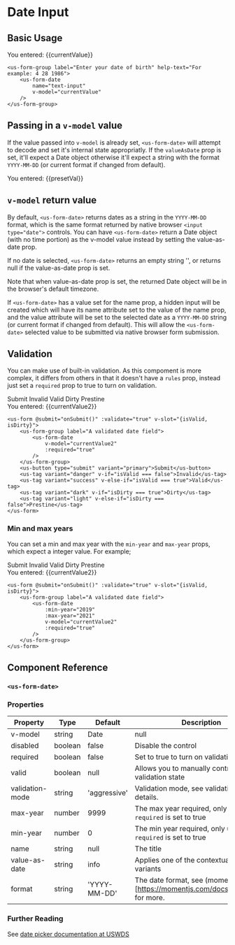 # Date Input

## Basic Usage

<div class="mt-3 mb-3">
    <us-form-group label="Enter your date of birth" help-text="For example: 4 28 1986">
        <us-form-date
            name="text-input"
            v-model="currentValue"
        />
    </us-form-group>
    <div class="mt-2">You entered: {{currentValue}}</div>
</div>

```vue
<us-form-group label="Enter your date of birth" help-text="For example: 4 28 1986">
    <us-form-date
        name="text-input"
        v-model="currentValue"
    />
</us-form-group>
```

## Passing in a `v-model` value

If the value passed into `v-model` is already set, `<us-form-date>`  will attempt to decode and set it's internal state appropriatly. If the `valueAsDate` prop is set, it'll expect a Date object otherwise it'll expect a string with the format `YYYY-MM-DD` (or current format if changed from default).

<div class="mt-3 mb-3">
    <us-form-group label="A validated date field">
        <us-form-date
            :min-year="2019"
            :max-year="2021"
            v-model="presetVal"
            :required="true"
        />
    </us-form-group>
    <div class="mt-2">You entered: {{presetVal}}</div>
</div>

## `v-model` return value

By default, `<us-form-date>` returns dates as a string in the `YYYY-MM-DD` format, which is the same format returned by native browser `<input type="date">` controls. You can have `<us-form-date>` return a Date object (with no time portion) as the v-model value instead by setting the value-as-date prop.

If no date is selected, `<us-form-date>` returns an empty string '', or returns null if the value-as-date prop is set.

Note that when value-as-date prop is set, the returned Date object will be in the browser's default timezone.

If `<us-form-date>` has a value set for the name prop, a hidden input will be created which will have its name attribute set to the value of the name prop, and the value attribute will be set to the selected date as a `YYYY-MM-DD` string (or current format if changed from default). This will allow the `<us-form-date>` selected value to be submitted via native browser form submission.

## Validation

You can make use of built-in validation. As this compoment is more complex, it differs from others in that it doesn't have a `rules` prop, instead just set a `required` prop to true to turn on validation.

<div class="mt-3 mb-3">
    <us-form @submit="onSubmit()" :validate="true" v-slot="{isValid, isDirty}">
        <us-form-group label="A validated date field">
            <us-form-date
                v-model="currentValue2"
                :required="true"
            />
        </us-form-group>
        <us-button type="submit" variant="primary">Submit</us-button>
        <us-tag variant="danger" v-if="isValid === false">Invalid</us-tag>
        <us-tag variant="success" v-else-if="isValid === true">Valid</us-tag>
        <us-tag variant="dark" v-if="isDirty === true">Dirty</us-tag>
        <us-tag variant="light" v-else-if="isDirty === false">Prestine</us-tag>
    </us-form>
    <div class="mt-2">You entered: {{currentValue2}}</div>
</div>

```vue
<us-form @submit="onSubmit()" :validate="true" v-slot="{isValid, isDirty}">
    <us-form-group label="A validated date field">
        <us-form-date
            v-model="currentValue2"
            :required="true"
        />
    </us-form-group>
    <us-button type="submit" variant="primary">Submit</us-button>
    <us-tag variant="danger" v-if="isValid === false">Invalid</us-tag>
    <us-tag variant="success" v-else-if="isValid === true">Valid</us-tag>
    <us-tag variant="dark" v-if="isDirty === true">Dirty</us-tag>
    <us-tag variant="light" v-else-if="isDirty === false">Prestine</us-tag>
</us-form>
```

### Min and max years

You can set a min and max year with the `min-year` and `max-year` props, which expect a integer value. For example;

<div class="mt-3 mb-3">
    <us-form @submit="onSubmit()" :validate="true" v-slot="{isValid, isDirty}">
        <us-form-group label="A validated date field">
            <us-form-date
                :min-year="2019"
                :max-year="2021"
                v-model="currentValue2"
                :required="true"
            />
        </us-form-group>
        <us-button type="submit" variant="primary">Submit</us-button>
        <us-tag variant="danger" v-if="isValid === false">Invalid</us-tag>
        <us-tag variant="success" v-else-if="isValid === true">Valid</us-tag>
        <us-tag variant="dark" v-if="isDirty === true">Dirty</us-tag>
        <us-tag variant="light" v-else-if="isDirty === false">Prestine</us-tag>
    </us-form>
    <div class="mt-2">You entered: {{currentValue2}}</div>
</div>

```vue
<us-form @submit="onSubmit()" :validate="true" v-slot="{isValid, isDirty}">
    <us-form-group label="A validated date field">
        <us-form-date
            :min-year="2019"
            :max-year="2021"
            v-model="currentValue2"
            :required="true"
        />
    </us-form-group>
</us-form>
```

## Component Reference

### `<us-form-date>`

### Properties 

| Property | Type  | Default | Description |
| -------- | ----- | ------- | ----------- | 
| v-model  | string|Date | null | The v-model prop |
| disabled  | boolean | false | Disable the control |
| required  | boolean | false | Set to true to turn on validations |
| valid  | boolean | null | Allows you to manually control validation state |
| validation-mode  | string | 'aggressive' | Validation mode, see validation docs for details. |
| max-year  | number | 9999 | The max year required, only used if `required` is set to true |
| min-year  | number | 0 | The min year required, only used if `required` is set to true |
| name  | string | null | The title |
| value-as-date  | string | info | Applies one of the contextual color variants |
| format | string | 'YYYY-MM-DD' | The date format, see (momentjs docs)[https://momentjs.com/docs/#/parsing/] for more. |

### Further Reading

See [date picker documentation at USWDS](https://designsystem.digital.gov/components/form-controls/#date-input)

<script>
export default {
    data() {
        return {
            currentValue: null,
            currentValue2: null,
            presetVal: '2018-04-01'
        }
    },
    methods: {
        onSubmit(){

        }
    }
}
</script>